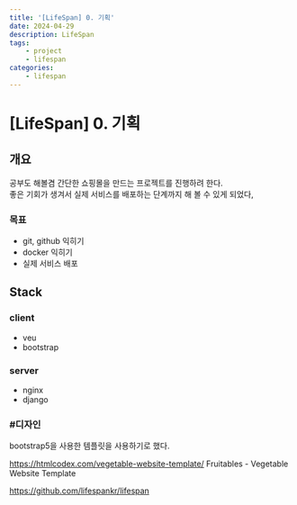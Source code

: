 ```yaml
---
title: '[LifeSpan] 0. 기획'
date: 2024-04-29
description: LifeSpan
tags: 
    - project
    - lifespan
categories:
    - lifespan
---
```

# [LifeSpan] 0. 기획

## 개요 
공부도 해볼겸 간단한 쇼핑몰을 만드는 프로젝트를 진행하려 한다.\
좋은 기회가 생겨서 실제 서비스를 배포하는 단계까지 해 볼 수 있게 되었다,

### 목표
- git, github 익히기
- docker 익히기
- 실제 서비스 배포

## Stack

### client
- veu
- bootstrap
### server
- nginx
- django

### #디자인
bootstrap5을 사용한 템플릿을 사용하기로 했다.

https://htmlcodex.com/vegetable-website-template/
Fruitables - Vegetable Website Template


https://github.com/lifespankr/lifespan

